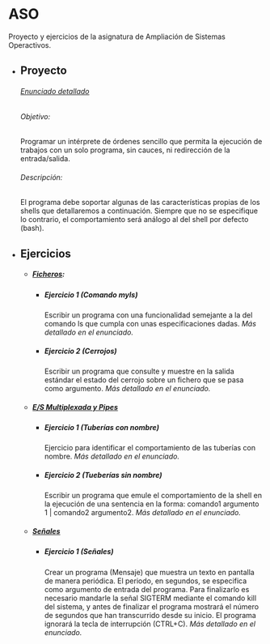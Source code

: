 # **ASO**

Proyecto y ejercicios de la asignatura de Ampliación de Sistemas Operactivos.

* ## Proyecto
    ###### [Enunciado detallado](./PracticaShell/Shell.pdf)
    ###### Objetivo:
    Programar un intérprete de órdenes sencillo que permita la ejecución de trabajos con un solo programa, sin cauces, ni redirección de la entrada/salida.

    ###### Descripción:
    El programa debe soportar algunas de las características propias de los shells que detallaremos a continuación. Siempre que no se especifique lo contrario, el comportamiento será análogo al del shell por defecto (bash).

* ## Ejercicios
    *   ##### [Ficheros](./EjerciciosFicheros/Ficheros.pdf): 
        * ##### *Ejercicio 1 (Comando myls)*
            Escribir un programa con una funcionalidad semejante a la del comando ls que cumpla con unas especificaciones dadas. *Más detallado en el enunciado.*
        * ##### *Ejercicio 2 (Cerrojos)*
            Escribir un programa que consulte y muestre en la salida estándar el estado del cerrojo sobre un fichero que se pasa como argumento. *Más detallado en el enunciado.*


    * ##### [E/S Multiplexada y Pipes](./EjerciciosESMultiplexadaYPipes/E%20S%20Multiplexada%20y%20Pipes.pdf)
        * ##### *Ejercicio 1 (Tuberías con nombre)*
            Ejercicio para identificar el comportamiento de las tuberías con nombre. *Más detallado en el enunciado.*
        * ##### *Ejercicio 2 (Tueberías sin nombre)*
            Escribir un programa que emule el comportamiento de la shell en la ejecución de una sentencia en la forma: comando1 argumento 1 | comando2 argumento2. *Más detallado en el enunciado.*

    * ##### [Señales](./EjercicioSe%C3%B1ales/Se%C3%B1ales.pdf)
        * ##### *Ejercicio 1 (Señales)*
            Crear un programa (Mensaje) que muestra un texto en pantalla de manera periódica. El periodo, en segundos, se especifica como argumento de entrada del programa. Para finalizarlo es necesario mandarle la señal SIGTERM mediante el comando kill del sistema, y antes de finalizar el programa mostrará el número de segundos que han transcurrido desde su inicio. El programa ignorará la tecla de interrupción (CTRL+C). *Más detallado en el enunciado.*